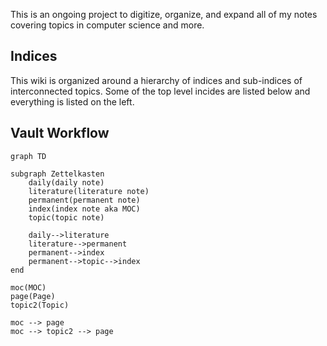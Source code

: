 This is an ongoing project to digitize, organize, and expand all of my notes covering topics in computer science and more.

## Indices
This wiki is organized around a hierarchy of indices and sub-indices of interconnected topics. Some of the top level incides are listed below and everything is listed on the left.

## Vault Workflow
```mermaid
graph TD

subgraph Zettelkasten
	daily(daily note)
	literature(literature note)
	permanent(permanent note)
	index(index note aka MOC)
	topic(topic note)

	daily-->literature
	literature-->permanent
	permanent-->index
	permanent-->topic-->index
end

moc(MOC)
page(Page)
topic2(Topic)

moc --> page
moc --> topic2 --> page
```